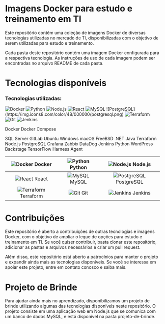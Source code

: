 # Imagens Docker para estudo e treinamento em TI

Este repositório contém uma coleção de imagens Docker de diversas tecnologias utilizadas no mercado de TI, disponibilizadas com o objetivo de serem utilizadas para estudo e treinamento.

Cada pasta deste repositório contém uma imagem Docker configurada para a respectiva tecnologia. As instruções de uso de cada imagem podem ser encontradas no arquivo README de cada pasta.

<h1>Tecnologias disponíveis</h1>

### Tecnologias utilizadas:

<div>
  <img src="https://img.icons8.com/color/48/000000/docker.png" alt="Docker">
  <img src="https://img.icons8.com/color/48/000000/python.png" alt="Python">
  <img src="https://img.icons8.com/color/48/000000/nodejs.png" alt="Node.js">
  <img src="https://img.icons8.com/color/48/000000/react-native.png" alt="React">
  <img src="https://img.icons8.com/color/48/000000/mysql.png" alt="MySQL">
  ![PostgreSQL](https://img.icons8.com/color/48/000000/postgresql.png)
  <img src="https://img.icons8.com/color/48/000000/terraform.png" alt="Terraform">
  <img src="https://img.icons8.com/color/48/000000/git.png" alt="Git">
  <img src="https://img.icons8.com/color/48/000000/jenkins.png" alt="Jenkins">
</div>



Docker
Docker Compose

SQL Server
GitLab
Ubuntu
Windows
macOS
FreeBSD
.NET
Java
Terraform
Node.js
PostgreSQL
Grafana
Zabbix
DataDog
Jenkins
Python
WordPress
Backstage
TensorFlow
Harness Agent

| ![Docker](https://img.icons8.com/color/48/000000/docker.png) Docker | ![Python](https://img.icons8.com/color/48/000000/python.png) Python | ![Node.js](https://img.icons8.com/color/48/000000/nodejs.png) Node.js |
| :-: | :-: | :-: |
| ![React](https://img.icons8.com/color/48/000000/react-native.png) React | ![MySQL](https://img.icons8.com/color/48/000000/mysql.png) MySQL | ![PostgreSQL](https://img.icons8.com/color/48/000000/postgresql.png) PostgreSQL |
| ![Terraform](https://img.icons8.com/color/48/000000/terraform.png) Terraform | ![Git](https://img.icons8.com/color/48/000000/git.png) Git | ![Jenkins](https://img.icons8.com/color/48/000000/jenkins.png) Jenkins |



<h1>Contribuições</h1>

Este repositório é aberto a contribuições de outras tecnologias e imagens Docker, com o objetivo de ampliar o leque de opções para estudo e treinamento em TI. Se você quiser contribuir, basta clonar este repositório, adicionar as pastas e arquivos necessários e criar um pull request.

Além disso, este repositório está aberto a patrocínios para manter o projeto e expandir ainda mais as tecnologias disponíveis. Se você se interessa em apoiar este projeto, entre em contato conosco e saiba mais.

<h1> Projeto de Brinde </h1>
Para ajudar ainda mais no aprendizado, disponibilizamos um projeto de brinde utilizando algumas das tecnologias disponíveis neste repositório. O projeto consiste em uma aplicação web em Node.js que se comunica com um banco de dados MySQL, e está disponível na pasta projeto-de-brinde.